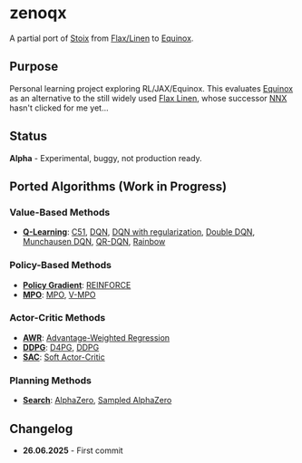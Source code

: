# zenoqx

A partial port of [Stoix](https://github.com/EdanToledo/Stoix) from [Flax/Linen](https://flax-linen.readthedocs.io/en/latest/) to [Equinox](https://github.com/patrick-kidger/equinox).

## Purpose

Personal learning project exploring RL/JAX/Equinox. This evaluates [Equinox](https://github.com/patrick-kidger/equinox) as an alternative to the still widely used [Flax Linen](https://flax-linen.readthedocs.io/en/latest/), whose successor [NNX](https://flax.readthedocs.io/en/latest/nnx/index.html) hasn't clicked for me yet...

## Status

**Alpha** - Experimental, buggy, not production ready.

## Ported Algorithms (Work in Progress)

### Value-Based Methods

- **[Q-Learning](zenoqx/systems/q_learning/)**: [C51](zenoqx/systems/q_learning/ff_c51.py), [DQN](zenoqx/systems/q_learning/ff_dqn.py), [DQN with regularization](zenoqx/systems/q_learning/ff_dqn_reg.py), [Double DQN](zenoqx/systems/q_learning/ff_ddqn.py), [Munchausen DQN](zenoqx/systems/q_learning/ff_mdqn.py), [QR-DQN](zenoqx/systems/q_learning/ff_qr_dqn.py), [Rainbow](zenoqx/systems/q_learning/ff_rainbow.py)

### Policy-Based Methods

- **[Policy Gradient](zenoqx/systems/vpg/)**: [REINFORCE](zenoqx/systems/vpg/ff_reinforce.py)
- **[MPO](zenoqx/systems/mpo/)**: [MPO](zenoqx/systems/mpo/ff_mpo.py), [V-MPO](zenoqx/systems/mpo/ff_vmpo.py)

### Actor-Critic Methods

- **[AWR](zenoqx/systems/awr/)**: [Advantage-Weighted Regression](zenoqx/systems/awr/ff_awr.py)
- **[DDPG](zenoqx/systems/ddpg/)**: [D4PG](zenoqx/systems/ddpg/ff_d4pg.py), [DDPG](zenoqx/systems/ddpg/ff_ddpg.py)
- **[SAC](zenoqx/systems/sac/)**: [Soft Actor-Critic](zenoqx/systems/sac/ff_sac.py)

### Planning Methods

- **[Search](zenoqx/systems/search/)**: [AlphaZero](zenoqx/systems/search/ff_az.py), [Sampled AlphaZero](zenoqx/systems/search/ff_sampled_az.py)

## Changelog

- **26.06.2025** - First commit
